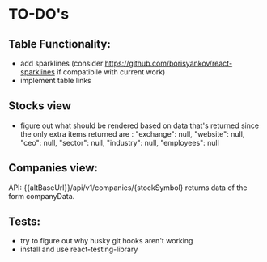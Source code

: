 # TO-DO's
## Table Functionality:
* add sparklines (consider https://github.com/borisyankov/react-sparklines if compatibile with current work)
* implement table links
## Stocks view
* figure out what should be rendered based on data that's returned since the only extra items returned are :
    "exchange": null,
    "website": null,
    "ceo": null,
    "sector": null,
    "industry": null,
    "employees": null
## Companies view:
API: {{altBaseUrl}}/api/v1/companies/{stockSymbol}
returns data of the form companyData.

## Tests:
* try to figure out why husky git hooks aren't working
* install and use react-testing-library
